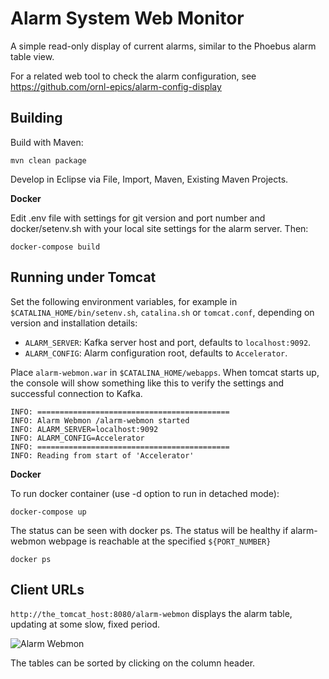 Alarm System Web Monitor
========================

A simple read-only display of current alarms, similar to the Phoebus alarm table view.

For a related web tool to check the alarm configuration, see https://github.com/ornl-epics/alarm-config-display

Building
--------

Build with Maven:

    mvn clean package

Develop in Eclipse via File, Import, Maven, Existing Maven Projects.

**Docker**

Edit .env file with settings for git version and port number and docker/setenv.sh with your local site settings for the alarm server. Then:

    docker-compose build

Running under Tomcat
--------------------

Set the following environment variables, for example in `$CATALINA_HOME/bin/setenv.sh`, `catalina.sh` or `tomcat.conf`, depending on version and installation details:

 * `ALARM_SERVER`: Kafka server host and port, defaults to `localhost:9092`.
 * `ALARM_CONFIG`: Alarm configuration root, defaults to `Accelerator`.

Place `alarm-webmon.war` in `$CATALINA_HOME/webapps`.
When tomcat starts up, the console will show something like this to
verify the settings and successful connection to Kafka.

    INFO: ===========================================
    INFO: Alarm Webmon /alarm-webmon started
    INFO: ALARM_SERVER=localhost:9092
    INFO: ALARM_CONFIG=Accelerator
    INFO: ===========================================
    INFO: Reading from start of 'Accelerator'

**Docker**

To run docker container (use -d option to run in detached mode):

```
docker-compose up
```

The status can be seen with docker ps. The status will be healthy if alarm-webmon webpage is reachable at the specified `${PORT_NUMBER}`
```
docker ps
```


Client URLs
-----------

`http://the_tomcat_host:8080/alarm-webmon` displays the alarm table,
updating at some slow, fixed period.

![Alarm Webmon](webmon.png)

The tables can be sorted by clicking on the column header.
